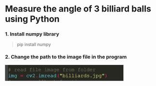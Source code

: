 # Measure the angle of 3 billiard balls using Python
### 1. Install numpy library
> pip install numpy

### 2. Change the path to the image file in the program
![This is an image](/pathFile.PNG)

